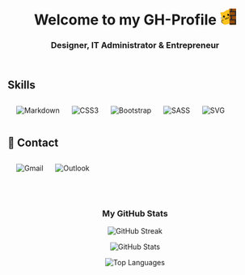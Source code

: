 <!-- Welcome Header -->
<header style="text-align: center;">
<h1 align="center">Welcome to my GH-Profile <img src="https://github.com/philipprochazka/philipprochazka/blob/main/meow_wave_peak.png" height="32"/></h1>
  <h3>Designer, IT Administrator & Entrepreneur</h3>
</header>

<!-- Skills Section -->
<section>
  <h2>Skills</h2>
  <table style="width: 100%; border-spacing: 10px; border-collapse: separate; border: none; box-shadow: none;">
    <tr>
      <td style="text-align: center;">
        <img alt="Markdown" src="https://img.shields.io/badge/-Markdown-000?style=flat-square&logo=markdown" />
      </td>
      <td style="text-align: center;">
        <img alt="CSS3" src="https://img.shields.io/badge/-CSS3-1572B6?style=flat-square&logo=css3" />
      </td>
      <td style="text-align: center;">
        <img alt="Bootstrap" src="https://img.shields.io/badge/-Bootstrap-563D7C?style=flat-square&logo=bootstrap" />
      </td>
      <td style="text-align: center;">
        <img alt="SASS" src="https://img.shields.io/badge/-SASS-cc6699?style=flat-square&logo=sass&logoColor=white" />
      </td>
      <td style="text-align: center;">
        <img alt="SVG" src="https://img.shields.io/badge/-SVG-FFB13B?style=flat-square&logo=svg" />
      </td>
    </tr>
  </table>
</section>
<!-- Contact Section -->
<section>
  <h2>📱 Contact</h2>
<table style="width:100%; border-spacing: 10px; border-collapse: separate;">
  <tr>
    <td style="text-align: center;">
      <img alt="Gmail" href="https://www.linkedin.com/in/philip-procházka-4a48b9124/" src="https://img.shields.io/badge/Gmail-D14836?style=for-the-badge&logo=gmail&logoColor=white" />
    </td>
    </td>
    <td style="text-align: center;">
      <img alt="Outlook" href="https://x.com/ProchazkaPhilip" src="https://img.shields.io/badge/Microsoft_Outlook-0078D4?style=for-the-badge&logo=microsoft-outlook&logoColor=white" />
    </td>
        </tr>
  </table>
</section>
<!-- GitHub Stats Section -->
<footer style="padding: 20px; text-align: center;">
  <h3>My GitHub Stats</h3>
  <p>
    <img alt="GitHub Streak" src="https://github-readme-streak-stats.herokuapp.com/?user=philipprochazka&theme=dark" />
  </p>
  <p>
    <img alt="GitHub Stats" src="https://github-readme-stats.vercel.app/api?username=philipprochazka&count_private=true&show_icons=true&theme=dark" />
  </p>
  <p>
    <img alt="Top Languages" src="https://github-readme-stats.vercel.app/api/top-langs/?username=philipprochazka&layout=compact&theme=dark" />
  </p>
</footer>
